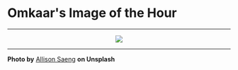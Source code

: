 # Omkaar's Image of the Hour

---

<div align="center">

<a href="https://unsplash.com/photos/soft-pink-and-blurred-abstract-design-yyKTrAbQGnM">
  <img src="https://images.unsplash.com/photo-1748164685045-87ea5700de2c?crop=entropy&cs=tinysrgb&fit=max&fm=jpg&ixid=M3w3NjA2Nzh8MHwxfHJhbmRvbXx8fHx8fHx8fDE3NTAyMjY0MDB8&ixlib=rb-4.1.0&q=80&w=1080" style="max-width:100%; height:auto;">
</a>



</div>

---

**Photo by** [Allison Saeng](https://unsplash.com/@allisonsaeng) **on Unsplash**
